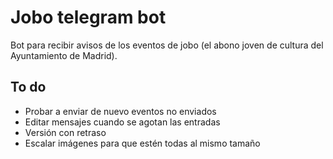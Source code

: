 # Jobo telegram bot

Bot para recibir avisos de los eventos de jobo (el abono joven de cultura del Ayuntamiento de Madrid).

## To do

- Probar a enviar de nuevo eventos no enviados
- Editar mensajes cuando se agotan las entradas
- Versión con retraso
- Escalar imágenes para que estén todas al mismo tamaño
